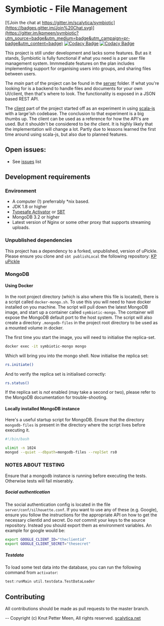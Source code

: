 Symbiotic - File Management
=================================
[![Join the chat at https://gitter.im/scalytica/symbiotic](https://badges.gitter.im/Join%20Chat.svg)](https://gitter.im/kpmeen/symbiotic?utm_source=badge&utm_medium=badge&utm_campaign=pr-badge&utm_content=badge)
[![Codacy Badge](https://api.codacy.com/project/badge/grade/7fa8070d0e5a4716a6d0b648716b83eb)](https://www.codacy.com) [![Codacy Badge](https://api.codacy.com/project/badge/coverage/7fa8070d0e5a4716a6d0b648716b83eb)](https://www.codacy.com)

This project is still under development and lacks some features. But as it stands, Symbiotic is fully functional if what you need is a per user file management system. Immmediate features on the plan includes implementing support for organising users into groups, and sharing files between users.

The _main_ part of the project can be found in the [server](https://github.com/kpmeen/symbiotic/tree/master/server) folder. If what you're looking for is a backend to handle files and documents for your own UI/client, then that's where to look. The functionality is exposed in a JSON based REST API.

The [client](https://github.com/kpmeen/symbiotic/tree/master/client) part of the project started off as an experiment in using [scala-js](http://www.scala-js.org) with a large'ish codebase. The conclusion to that experiment is a big thumbs up. The client can be used as a reference for how the API's are used. But it shouldn't be considered to be _the_ client. It is highly likely that the implementation will change a lot. Partly due to lessons learned the first time around using scala-js, but also due to planned features.



## Open issues:

* See [issues](https://github.com/kpmeen/symbiotic/issues) list

## Development requirements

### Environment

* A computer (!) preferrably *nix based.
* JDK 1.8 or higher
* [Typesafe Activator](https://www.typesafe.com/activator/download) or [SBT](http://www.scala-sbt.org)
* MongoDB 3.2 or higher
* Latest version of Nginx or some other proxy that supports streaming uploads.

### Unpublished dependencies
This project has a dependency to a forked, unpublished, version of uPickle.
Please ensure you clone and `sbt publishLocal` the following repository: [KP uPickle](https://github.com/kpmeen/upickle)

### MongoDB

#### Using Docker
In the root project directory (which is also where this file is located), there is a script called `docker-mongo.sh`.
To use this you will need to have docker installed on you machine. The script will pull down the latest MongoDB image,
and start up a container called `symbiotic-mongo`. The container will expose the MongoDB default port to the host
system. The script will also create a directory `.mongodb-files` in the project root directory to be used as a mounted
volume in docker.

The first time you start the image, you will need to initialise the replica-set.

```bash
docker exec -it symbiotic-mongo mongo
```
Which will bring you into the mongo shell. Now initialise the replica set:

```bash
rs.initiate()
```

And to verify the replica set is initialised correctly:

```bash
rs.status()
```

If the replica set is _not_ enabled (may take a second or two), please refer to the MongoDB documentation for
trouble-shooting. 

#### Locally installed MongoDB instance
Here's a useful startup script for MongoDB. Ensure that the directory ```mongodb-files``` is present in the directory 
where the script lives before executing it.

```bash
#!/bin/bash

ulimit -n 1024
mongod --quiet --dbpath=mongodb-files --replSet rs0
```

### NOTES ABOUT TESTING
Ensure that a mongodb instance is running before executing the tests. Otherwise tests will fail miserably.

##### Social authentication
The social authentication config is located in the file `server/conf/silhouette.conf`. If you want to use any of these
(e.g. Google), ensure you follow the instructions for the appropriate API on how to get the necessary clientId and secret.
Do _not_ commit your keys to the source repository. Instead you should export them as environment variables. An example
for google would be:

```bash
export GOOGLE_CLIENT_ID="theclientid"
export GOOGLE_CLIENT_SECRET="thesecret"
```

##### Testdata
To load some test data into the database, you can run the following command from `activator`:

```scala
test:runMain util.testdata.TestDataLoader
```

## Contributing
All contributions should be made as pull requests to the master branch.

--
Copyright (c) Knut Petter Meen, All rights reserved. [scalytica.net](http://scalytica.net)
